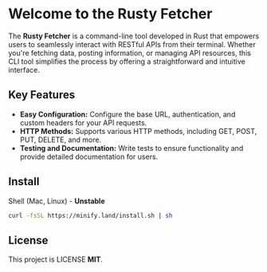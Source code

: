 # Welcome to the Rusty Fetcher

The **Rusty Fetcher** is a command-line tool developed in Rust that empowers users to seamlessly interact with RESTful APIs from their terminal. Whether you're fetching data, posting information, or managing API resources, this CLI tool simplifies the process by offering a straightforward and intuitive interface.


## Key Features

- **Easy Configuration:** Configure the base URL, authentication, and custom headers for your API requests.
- **HTTP Methods:** Supports various HTTP methods, including GET, POST, PUT, DELETE, and more.
- **Testing and Documentation:** Write tests to ensure functionality and provide detailed documentation for users.

## Install
Shell (Mac, Linux) - **Unstable**

```sh
curl -fsSL https://minify.land/install.sh | sh
```

## License

This project is LICENSE **MIT**.

